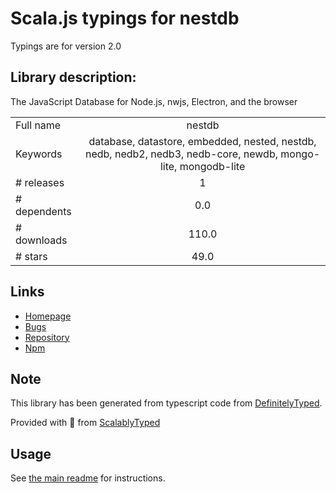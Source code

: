 
# Scala.js typings for nestdb

Typings are for version 2.0

## Library description:
The JavaScript Database for Node.js, nwjs, Electron, and the browser

|                    |                 |
| ------------------ | :-------------: |
| Full name          | nestdb |
| Keywords           | database, datastore, embedded, nested, nestdb, nedb, nedb2, nedb3, nedb-core, newdb, mongo-lite, mongodb-lite |
| # releases         | 1 |
| # dependents       | 0.0 |
| # downloads        | 110.0 |
| # stars            | 49.0 |

## Links
- [Homepage](https://www.npmjs.com/package/nestdb)
- [Bugs](https://github.com/JamesMGreene/nestdb/issues)
- [Repository](https://github.com/JamesMGreene/nestdb)
- [Npm](https://www.npmjs.com/package/nestdb)
    


## Note
This library has been generated from typescript code from [DefinitelyTyped](https://definitelytyped.org).

Provided with :purple_heart: from [ScalablyTyped](https://github.com/oyvindberg/ScalablyTyped)

## Usage
See [the main readme](../../readme.md) for instructions.


